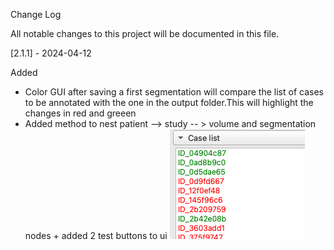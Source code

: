 Change Log

All notable changes to this project will be documented in this file.


[2.1.1] - 2024-04-12

Added
- Color GUI after saving a first segmentation will compare the list of cases to be annotated with the one in the output folder.This will highlight the changes in red and greeen
- Added method to nest patient --> study -- > volume and segmentation nodes + added 2 test buttons to ui
![Colored list.png](images%2FColored%20list.png)